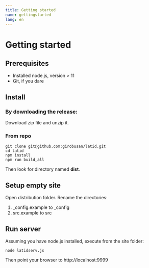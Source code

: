 ```yaml
---
title: Getting started
name: gettingstarted
lang: en
---
```


Getting started
===============

Prerequisites
-------------
- Installed node.js, version > 11
- Git, if you dare

Install
-------
### By downloading the release:

Download zip file and unzip it. 

### From repo

    git clone git@github.com:girobusan/latid.git
    cd latid 
    npm install
    npm run build_all

Then look for directory named __dist__.


Setup empty site
----------
Open distribution folder. Rename the directories:

1. _config.example to _config
2. src.example to src

Run server
----------
Assuming you have node.js installed, execute from the site folder:

    node latidserv.js

Then point your browser to http://localhost:9999

